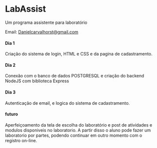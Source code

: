 # LabAssist
Um programa assistente para laboratório

Email: 
Danielcarvalhorst@gmail.com

#### Dia 1
Criação do sistema de login, HTML e CSS e da pagina de cadastramento.
#### Dia 2
Conexão com o banco de dados POSTGRESQL e criação do backend NodeJS com biblioteca Express
#### Dia 3
Autenticação de email, e logica do sistema de cadastramento.

#### futuro
 Aperfeiçoamento da tela de escolha do laboratório e post de atividades e modulos disponiveis no laboratorio.
 A partir disso o aluno pode fazer um laboratorio por partes, podendo continuar em outro momento com o registro on-line. 